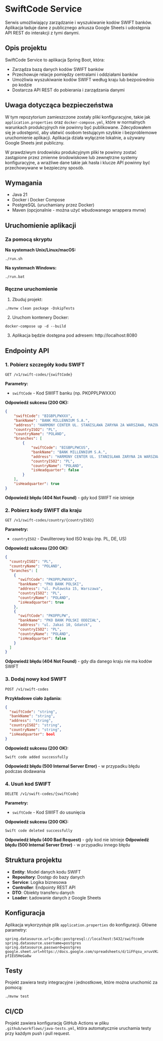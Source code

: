 # SwiftCode Service

Serwis umożliwiający zarządzanie i wyszukiwanie kodów SWIFT banków. Aplikacja ładuje dane z publicznego arkusza Google Sheets i udostępnia API REST do interakcji z tymi danymi.

## Opis projektu

SwiftCode Service to aplikacja Spring Boot, która:
- Zarządza bazą danych kodów SWIFT banków
- Przechowuje relacje pomiędzy centralami i oddziałami banków
- Umożliwia wyszukiwanie kodów SWIFT według kraju lub bezpośrednio po kodzie
- Dostarcza API REST do pobierania i zarządzania danymi

## Uwaga dotycząca bezpieczeństwa

W tym repozytorium zamieszczone zostały pliki konfiguracyjne, takie jak `application.properties` oraz `docker-compose.yml`, które w normalnych warunkach produkcyjnych nie powinny być publikowane. Zdecydowałem się je udostępnić, aby ułatwić osobom testującym szybkie i bezproblemowe uruchomienie aplikacji. Aplikacja działa wyłącznie lokalnie, a używany Google Sheets jest publiczny.

W prawdziwym środowisku produkcyjnym pliki te powinny zostać zastąpione przez zmienne środowiskowe lub zewnętrzne systemy konfiguracyjne, a wrażliwe dane takie jak hasła i klucze API powinny być przechowywane w bezpieczny sposób.

## Wymagania

- Java 21
- Docker i Docker Compose
- PostgreSQL (uruchamiany przez Docker)
- Maven (opcjonalnie - można użyć wbudowanego wrappera mvnw)

## Uruchomienie aplikacji

### Za pomocą skryptu

**Na systemach Unix/Linux/macOS:**
```
./run.sh
```

**Na systemach Windows:**
```
./run.bat
```

### Ręczne uruchomienie

1. Zbuduj projekt:
```
./mvnw clean package -DskipTests
```

2. Uruchom kontenery Docker:
```
docker-compose up -d --build
```

3. Aplikacja będzie dostępna pod adresem: http://localhost:8080

## Endpointy API

### 1. Pobierz szczegóły kodu SWIFT

```
GET /v1/swift-codes/{swiftCode}
```

**Parametry:**
- `swiftCode` - Kod SWIFT banku (np. PKOPPLPWXXX)

**Odpowiedź sukcesu (200 OK):**
```json
{
    "swiftCode": "BIGBPLPWXXX",
    "bankName": "BANK MILLENNIUM S.A.",
    "address": "HARMONY CENTER UL. STANISLAWA ZARYNA 2A WARSZAWA, MAZOWIECKIE, 02-593",
    "countryISO2": "PL",
    "countryName": "POLAND",
    "branches": [
        {
            "swiftCode": "BIGBPLPWCUS",
            "bankName": "BANK MILLENNIUM S.A.",
            "address": "HARMONY CENTER UL. STANISLAWA ZARYNA 2A WARSZAWA, MAZOWIECKIE, 02-593",
            "countryISO2": "PL",
            "countryName": "POLAND",
            "isHeadquarter": false
        }
    ],
    "isHeadquarter": true
}
```

**Odpowiedź błędu (404 Not Found)** - gdy kod SWIFT nie istnieje

### 2. Pobierz kody SWIFT dla kraju

```
GET /v1/swift-codes/country/{countryISO2}
```

**Parametry:**
- `countryISO2` - Dwuliterowy kod ISO kraju (np. PL, DE, US)

**Odpowiedź sukcesu (200 OK):**
```json
{
  "countryISO2": "PL",
  "countryName": "POLAND",
  "branches": [
    {
      "swiftCode": "PKOPPLPWXXX",
      "bankName": "PKO BANK POLSKI",
      "address": "ul. Puławska 15, Warszawa",
      "countryISO2": "PL",
      "countryName": "POLAND",
      "isHeadquarter": true
    },
    {
      "swiftCode": "PKOPPLPW",
      "bankName": "PKO BANK POLSKI ODDZIAŁ",
      "address": "ul. Jakaś 10, Gdańsk",
      "countryISO2": "PL",
      "countryName": "POLAND",
      "isHeadquarter": false
    }
  ]
}
```

**Odpowiedź błędu (404 Not Found)** - gdy dla danego kraju nie ma kodów SWIFT

### 3. Dodaj nowy kod SWIFT

```
POST /v1/swift-codes
```

**Przykładowe ciało żądania:**
```json
{
  "swiftCode": "string",
  "bankName": "string",
  "address": "string",
  "countryISO2": "string",
  "countryName": "string",
  "isHeadquarter": bool
}
```

**Odpowiedź sukcesu (200 OK):**
```
Swift code added successfully
```

**Odpowiedź błędu (500 Internal Server Error)** - w przypadku błędu podczas dodawania

### 4. Usuń kod SWIFT

```
DELETE /v1/swift-codes/{swiftCode}
```

**Parametry:**
- `swiftCode` - Kod SWIFT do usunięcia

**Odpowiedź sukcesu (200 OK):**
```
Swift code deleted successfully
```

**Odpowiedź błędu (400 Bad Request)** - gdy kod nie istnieje
**Odpowiedź błędu (500 Internal Server Error)** - w przypadku innego błędu

## Struktura projektu

- **Entity**: Model danych kodu SWIFT
- **Repository**: Dostęp do bazy danych
- **Service**: Logika biznesowa
- **Controller**: Endpointy REST API
- **DTO**: Obiekty transferu danych
- **Loader**: Ładowanie danych z Google Sheets

## Konfiguracja

Aplikacja wykorzystuje plik `application.properties` do konfiguracji. Główne parametry:

```
spring.datasource.url=jdbc:postgresql://localhost:5432/swiftcode
spring.datasource.username=postgres
spring.datasource.password=postgres
google.sheet.url=https://docs.google.com/spreadsheets/d/1iFFqsu_xruvVKzXAadAAlDBpIuU51v-pfIEU5HeGa8w
```

## Testy

Projekt zawiera testy integracyjne i jednostkowe, które można uruchomić za pomocą:

```
./mvnw test
```


## CI/CD

Projekt zawiera konfigurację GitHub Actions w pliku `.github/workflows/java-tests.yml`, która automatycznie uruchamia testy przy każdym push i pull request.

